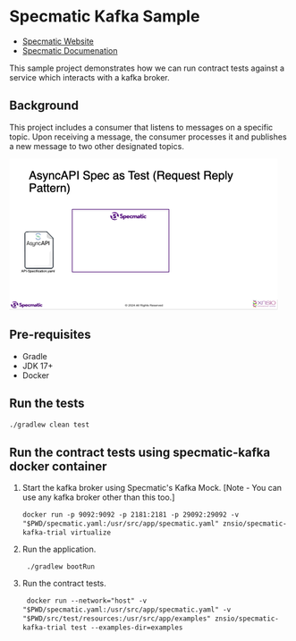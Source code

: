 # Specmatic Kafka Sample

* [Specmatic Website](https://specmatic.io)
* [Specmatic Documenation](https://specmatic.io/documentation.html)

This sample project demonstrates how we can run contract tests against a service which interacts with a kafka broker. 

## Background
This project includes a consumer that listens to messages on a specific topic.
Upon receiving a message, the consumer processes it and publishes a new message to two other designated topics.

![Specmatic Kafka Sample Architecture](AsyncAPI-Request-Reply-Draft.gif)


## Pre-requisites
* Gradle
* JDK 17+
* Docker

## Run the tests
```shell
./gradlew clean test
```

## Run the contract tests using specmatic-kafka docker container 

1. Start the kafka broker using Specmatic's Kafka Mock. [Note - You can use any kafka broker other than this too.]
    ```shell
    docker run -p 9092:9092 -p 2181:2181 -p 29092:29092 -v "$PWD/specmatic.yaml:/usr/src/app/specmatic.yaml" znsio/specmatic-kafka-trial virtualize
    ```
2. Run the application.
   ```shell
    ./gradlew bootRun
   ```
3. Run the contract tests.
   ```shell
    docker run --network="host" -v "$PWD/specmatic.yaml:/usr/src/app/specmatic.yaml" -v "$PWD/src/test/resources:/usr/src/app/examples" znsio/specmatic-kafka-trial test --examples-dir=examples
   ```
